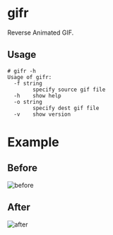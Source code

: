# gifr
Reverse Animated GIF.

## Usage

```shell
# gifr -h
Usage of gifr:
  -f string
    	specify source gif file
  -h	show help
  -o string
    	specify dest gif file
  -v	show version
```

# Example
## Before
![before](./before.gif)

## After
![after](./after.gif)
